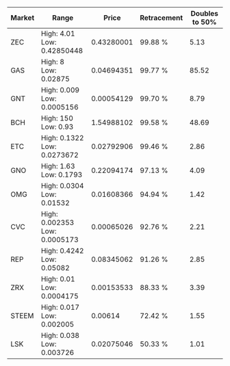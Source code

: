 | Market | Range | Price| Retracement | Doubles to 50% |
| --- | --- | --- | --- | --- |
| ZEC | High: 4.01<br />Low: 0.42850448 | 0.43280001 | 99.88 % | 5.13 |
| GAS | High: 8<br />Low: 0.02875 | 0.04694351 | 99.77 % | 85.52 |
| GNT | High: 0.009<br />Low: 0.0005156 | 0.00054129 | 99.70 % | 8.79 |
| BCH | High: 150<br />Low: 0.93 | 1.54988102 | 99.58 % | 48.69 |
| ETC | High: 0.1322<br />Low: 0.0273672 | 0.02792906 | 99.46 % | 2.86 |
| GNO | High: 1.63<br />Low: 0.1793 | 0.22094174 | 97.13 % | 4.09 |
| OMG | High: 0.0304<br />Low: 0.01532 | 0.01608366 | 94.94 % | 1.42 |
| CVC | High: 0.002353<br />Low: 0.0005173 | 0.00065026 | 92.76 % | 2.21 |
| REP | High: 0.4242<br />Low: 0.05082 | 0.08345062 | 91.26 % | 2.85 |
| ZRX | High: 0.01<br />Low: 0.0004175 | 0.00153533 | 88.33 % | 3.39 |
| STEEM | High: 0.017<br />Low: 0.002005 | 0.00614 | 72.42 % | 1.55 |
| LSK | High: 0.038<br />Low: 0.003726 | 0.02075046 | 50.33 % | 1.01 |
